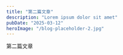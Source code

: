 ```yaml
---
title: "第二篇文章"
description: "Lorem ipsum dolor sit amet"
pubDate: "2025-03-12"
heroImage: "/blog-placeholder-2.jpg"
---
```


第二篇文章

